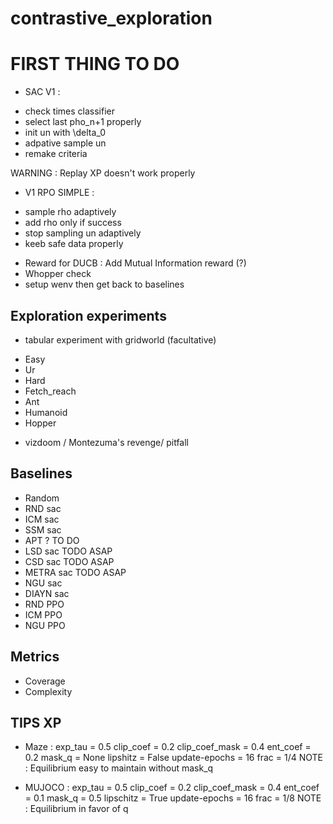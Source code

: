 # contrastive_exploration

# FIRST THING TO DO
* SAC V1 : 
- check times classifier 
- select last pho_n+1 properly
- init un with \delta_0
- adpative sample un 
- remake criteria

 WARNING : Replay XP doesn't work properly
* V1 RPO SIMPLE : 
- sample rho adaptively
- add rho only if success
- stop sampling un adaptively
- keeb  safe data properly


* Reward for DUCB : Add Mutual Information reward (?)
* Whopper check 
* setup wenv then get back to baselines



## Exploration experiments
* tabular experiment with gridworld (facultative)
<!-- continuous action -->
* Easy 
* Ur
* Hard 
* Fetch_reach 
* Ant
* Humanoid
* Hopper
<!-- image base -->
* vizdoom / Montezuma's revenge/ pitfall

## Baselines
* Random
* RND sac 
* ICM sac 
* SSM sac 
* APT ? TO DO 
* LSD sac TODO ASAP
* CSD sac TODO ASAP
* METRA sac TODO ASAP
* NGU  sac 
* DIAYN sac 
* RND PPO 
* ICM PPO
* NGU PPO

## Metrics 
* Coverage 
* Complexity


## TIPS XP 
* Maze : 
exp_tau = 0.5
clip_coef = 0.2
clip_coef_mask = 0.4
ent_coef = 0.2
mask_q = None
lipshitz = False
update-epochs = 16
frac = 1/4
NOTE : Equilibrium easy to maintain without mask_q

* MUJOCO :
exp_tau = 0.5
clip_coef = 0.2
clip_coef_mask = 0.4
ent_coef = 0.1
mask_q = 0.5
lipschitz = True
update-epochs = 16
frac = 1/8
NOTE : Equilibrium in favor of q 
